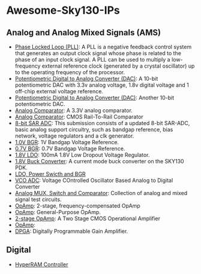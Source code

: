 # Awesome-Sky130-IPs
## Analog and Analog Mixed Signals (AMS)
- [Phase Locked Loop (PLL)](https://github.com/Pramod-Krishna/PLL-Design-using-SKY130): A PLL is a negative feedback control system that generates an output clock signal whose phase is related to the phase of an input clock signal. A PLL can be used to multiply a low-frequency external reference clock (generated by a crystal oscillator) up to the operating frequency of the processor. 
- [Potentiometric Digital to Analog Converter (DAC)](https://github.com/vsdip/avsddac_3v3_sky130_v1): A 10-bit potentiometric DAC with 3.3v analog voltage, 1.8v digital voltage and 1 off-chip external voltage reference.
- [Potentiometric Digital to Analog Converter (DAC)](https://github.com/xzlashutosh/avsddac_3v3): Another 10-bit potentiometric DAC.
- [Analog Comparator](https://github.com/vsdip/avsdcmp_3v3_sky130): A 3.3V analog comparator.
- [Analog Comparator](https://github.com/maherbenhouria/caravel_user_project_analog): CMOS Rail-To-Rail Comparator
- [8-bit SAR ADC](https://github.com/chrische-xx/mpw4): This submission consists of a updated 8-bit SAR-ADC, basic analog support circuitry, such as bandgap reference, bias network, voltage regulators and a clk generator.
- [1.0V BGR](https://github.com/mabrains/Analog_blocks/tree/main/Analog_Blocks/Bandgap): 1V Bandgap Voltage Reference.
- [0.7V BGR](https://github.com/hishamelreedy/BandGapReference_sky130): 0.7V Bandgap Voltage Reference.
- [1.8V LDO](https://github.com/mabrains/caravel_user_project_ldo): 100mA 1.8V Low Dropout Voltage Regulator.
- [1.8V Buck Converter](https://github.com/westonb/open-pmic): A current mode buck converter on the SKY130 PDK.
- [LDO, Power Swicth and BGR](https://gitlab.com/skywater130/columbus/-/tree/master/ip)
- [VCO ADC](https://github.com/duyhieubui/caravel_vco_adc): Voltage COntrolled Oscillator Based Analog to Digital Converter
- [Analog MUX, Switch and Comparator](https://github.com/H-S-S-11/caravel_user_project_analog): Collection of analog and mixed signal test circuits.
- [OpAmp](https://github.com/MadhuriKadam9/caravel_avsdopamp_3v3_sky130_v2): 2-stage, frequency-compensated OpAmp
- [OpAmp](https://github.com/diegohernando/caravel_fulgor_opamp): General-Purpose OpAmp.
- [2-stage OpAmp](https://github.com/rohinthram/opamp_tapeout_mpw4): A Two Stage CMOS Operational Amplifier 
- [OpAmp](https://github.com/H-S-S-11/caravel_user_project_analog/tree/main/mag/zeroToASIC_integration): 
- [DPGA](https://github.com/daniel-santos-7/dpga-ieee-sscs-contest): Digitally Programmable Gain Amplifier. 

## Digital
- [HyperRAM Controller](https://github.com/embelon/wrapped_wb_hyperram)
